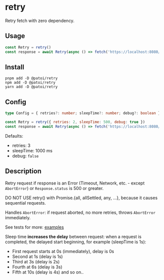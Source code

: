 # retry

Retry fetch with zero dependency.

## Usage

```js
const Retry = retry()
const response = await Retry(async () => fetch('https://localhost:8080/api/200'))
```

## Install

```
pnpm add -D @patoi/retry
npm add -D @patoi/retry
yarn add -D @patoi/retry
```

## Config

```typescript
type Config = { retries?: number; sleepTime?: number; debug?: boolean }
```

```js
const Retry = retry({ retries: 2, sleepTime: 500, debug: true })
const response = await Retry(async () => fetch('https://localhost:8080/api/200'))
```

Defaults:

- retries: 3
- sleepTime: 1000 ms
- debug: `false`

## Description

Retry request if response is an Error (Timeout, Network, etc. - except `AbortError`) or `Response.status` is 500 or greater.

DO NOT USE retry() with Promise.{all, allSettled, any, ...}, because it causes sequential requests.

Handles `AbortError`: if request aborted, no more retries, throws `AbortError` immediately.

See tests for more: [examples](test.ts)

Sleep time **increases the delay** between request: when a request is completed, the delayed start beginning, for example (sleepTime is 1s):

- First request starts at 0s (immediately), delay is 0s
- Second at 1s (delay is 1s)
- Third at 3s (delay is 2s)
- Fourth at 6s (delay is 3s)
- Fifth at 10s (delay is 4s)
  and so on..
